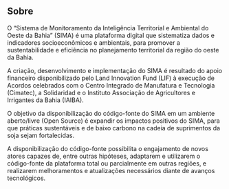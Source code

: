 <!-- ABOUT THE PROJECT -->
## Sobre

O “Sistema de Monitoramento da Inteligência Territorial e Ambiental do Oeste da Bahia” (SIMA) é uma plataforma digital que sistematiza dados e indicadores socioeconômicos e ambientais, para promover a sustentabilidade e eficiência no planejamento territorial da região do oeste da Bahia.

A criação, desenvolvimento e implementação do SIMA é resultado do apoio financeiro disponibilizado pelo Land Innovation Fund (LIF) à execução de Acordos celebrados com o Centro Integrado de Manufatura e Tecnologia (Cimatec), a Solidaridad e o Instituto Associação de Agricultores e Irrigantes da Bahia (IAIBA).

O objetivo da disponibilização do código-fonte do SIMA em um ambiente aberto/livre (Open Source) é expandir os impactos positivos do SIMA, para que práticas sustentáveis e de baixo carbono na cadeia de suprimentos da soja sejam fortalecidas.

A disponibilização do código-fonte possibilita o engajamento de novos atores capazes de, entre outras hipóteses, adaptarem e utilizarem o código-fonte da plataforma total ou parcialmente em outras regiões, e realizarem melhoramentos e atualizações necessários diante de avanços tecnológicos.
